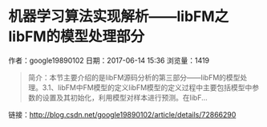 # 机器学习算法实现解析——libFM之libFM的模型处理部分
作者：google19890102
日期：2017-06-14 15:36
浏览量：1419
> 简介：本节主要介绍的是libFM源码分析的第三部分——libFM的模型处理。3.1、libFM中FM模型的定义libFM模型的定义过程中主要包括模型中参数的设置及其初始化，利用模型对样本进行预测。在libF...

 链接：http://blog.csdn.net/google19890102/article/details/72866290
